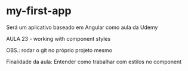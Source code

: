 # my-first-app
Será um aplicativo baseado em Angular como aula da Udemy

AULA 23 - working with component styles

OBS.: rodar o git no próprio projeto mesmo

Finalidade da aula:
Entender como trabalhar com estilos no component
